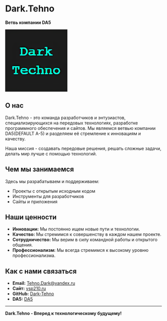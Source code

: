 # Dark.Tehno

**Ветвь компании DA5**

![Dark.Tehno Logo](https://github.com/Dark-Tehno/.github/blob/main/profile%2Flink_to_your_logo.png)  
## О нас

Dark.Tehno - это команда разработчиков и энтузиастов, специализирующихся на передовых технологиях, разработке программного обеспечения и сайтов.  Мы являемся ветвью компании DA5(DEFAULT A-5) и разделяем её стремление к инновациям и качеству.

Наша миссия - создавать передовые решения, решать сложные задачи, делать мир лучше с помощью технологий.

## Чем мы занимаемся

Здесь мы разрабатываем и поддерживаем:

*   Проекты с открытым исходным кодом
*   Инструменты для разработчиков
*   Сайты и приложения

## Наши ценности

*   **Инновации:** Мы постоянно ищем новые пути и технологии.
*   **Качество:** Мы стремимся к совершенству в каждом нашем проекте.
*   **Сотрудничество:** Мы верим в силу командной работы и открытого общения.
* **Профессионализм:** Мы всегда стремимся к высокому уровню профессионализма.

## Как с нами связаться

*   **Email:** Tehno.Dark@yandex.ru
*   **Сайт:** [vsp210.ru](https://vsp210.ru)
*   **GitHub:** [Dark-Tehno](https://github.com/Dark-Tehno/)
*   **DA5:** [DA5](https://defaultafive.ru/)

<!-- ## Наши проекты

*   **Проект 1:** [Краткое описание] - [ссылка на репозиторий]
*   **Проект 2:** [Краткое описание] - [ссылка на репозиторий] -->

---

**Dark.Tehno - Вперед к технологическому будущему!**
